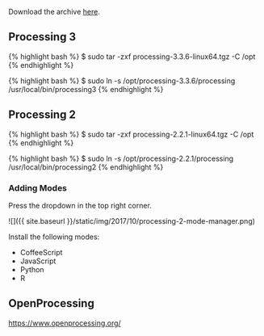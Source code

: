 Download the archive [here](https://processing.org/download/).

## Processing 3

{% highlight bash %}
$ sudo tar -zxf processing-3.3.6-linux64.tgz -C /opt
{% endhighlight %}

{% highlight bash %}
$ sudo ln -s /opt/processing-3.3.6/processing /usr/local/bin/processing3
{% endhighlight %}

## Processing 2

{% highlight bash %}
$ sudo tar -zxf processing-2.2.1-linux64.tgz -C /opt
{% endhighlight %}

{% highlight bash %}
$ sudo ln -s /opt/processing-2.2.1/processing /usr/local/bin/processing2
{% endhighlight %}

### Adding Modes

Press the dropdown in the top right corner.

![]({{ site.baseurl }}/static/img/2017/10/processing-2-mode-manager.png)

Install the following modes:

- CoffeeScript
- JavaScript
- Python
- R

## OpenProcessing

https://www.openprocessing.org/